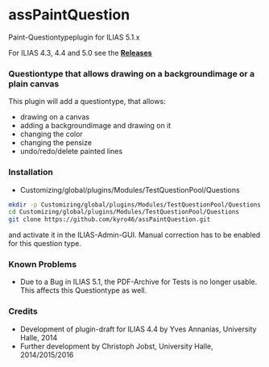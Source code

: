 # assPaintQuestion
Paint-Questiontypeplugin for ILIAS 5.1.x

For ILIAS 4.3, 4.4 and 5.0 see the [**Releases**](https://github.com/kyro46/assPaintQuestion/releases)

### Questiontype that allows drawing on a backgroundimage or a plain canvas ###

This plugin will add a questiontype, that allows:
* drawing on a canvas
* adding a backgroundimage and drawing on it
* changing the color
* changing the pensize
* undo/redo/delete painted lines

### Installation ###

* Customizing/global/plugins/Modules/TestQuestionPool/Questions
```bash
mkdir -p Customizing/global/plugins/Modules/TestQuestionPool/Questions  
cd Customizing/global/plugins/Modules/TestQuestionPool/Questions
git clone https://github.com/kyro46/assPaintQuestion.git
```  
and activate it in the ILIAS-Admin-GUI. Manual correction has to be enabled for this question type.

### Known Problems ###

* Due to a Bug in ILIAS 5.1, the PDF-Archive for Tests is no longer usable. This affects this Questiontype as well.

### Credits ###
* Development of plugin-draft for ILIAS 4.4 by Yves Annanias, University Halle, 2014
* Further development by Christoph Jobst, University Halle, 2014/2015/2016